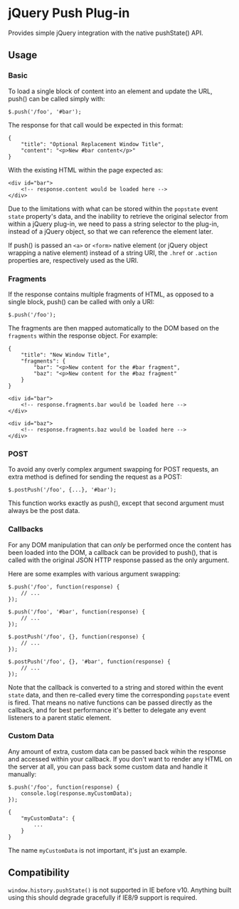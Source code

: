 # jQuery Push Plug-in

Provides simple jQuery integration with the native pushState() API. 



## Usage



### Basic

To load a single block of content into an element and update the URL, push() can be called simply with:

    $.push('/foo', '#bar');

The response for that call would be expected in this format:

    {
        "title": "Optional Replacement Window Title",
        "content": "<p>New #bar content</p>"
    }

With the existing HTML within the page expected as:

    <div id="bar">
        <!-- response.content would be loaded here -->
    </div>

Due to the limitations with what can be stored within the `popstate` event `state` property's data, and the inability to retrieve the original selector from within a jQuery plug-in, we need to pass a string selector to the plug-in, instead of a jQuery object, so that we can reference the element later.

If push() is passed an `<a>` or `<form>` native element (or jQuery object wrapping a native element) instead of a string URI, the `.href` or `.action` properties are, respectively used as the URI.



### Fragments

If the response contains multiple fragments of HTML, as opposed to a single block, push() can be called with only a URI:

    $.push('/foo');

The fragments are then mapped automatically to the DOM based on the `fragments` within the response object. For example:

    {
        "title": "New Window Title",
        "fragments": {
            "bar": "<p>New content for the #bar fragment",
            "baz": "<p>New content for the #baz fragment"
        }
    }

<!-- -->

    <div id="bar">
        <!-- response.fragments.bar would be loaded here -->
    </div>

    <div id="baz">
        <!-- response.fragments.baz would be loaded here -->
    </div>



### POST

To avoid any overly complex argument swapping for POST requests, an extra method is defined for sending the request as a POST:

    $.postPush('/foo', {...}, '#bar');

This function works exactly as push(), except that second argument must always be the post data.



### Callbacks

For any DOM manipulation that can *only* be performed once the content has been loaded into the DOM, a callback can be provided to push(), that is called with the original JSON HTTP response passed as the only argument.

Here are some examples with various argument swapping:

    $.push('/foo', function(response) {
        // ...
    });

    $.push('/foo', '#bar', function(response) {
        // ...
    });

    $.postPush('/foo', {}, function(response) {
        // ...
    });

    $.postPush('/foo', {}, '#bar', function(response) {
        // ...
    });

Note that the callback is converted to a string and stored within the event `state` data, and then re-called every time the corresponding `popstate` event is fired. That means no native functions can be passed directly as the callback, and for best performance it's better to delegate any event listeners to a parent static element.



### Custom Data

Any amount of extra, custom data can be passed back wihin the response and accessed within your callback. If you don't want to render any HTML on the server at all, you can pass back some custom data and handle it manually:

    $.push('/foo', function(response) {
        console.log(response.myCustomData);
    });

<!-- -->

    {
        "myCustomData": {
            ...
        }
    }

The name `myCustomData` is not important, it's just an example.



## Compatibility

`window.history.pushState()` is not supported in IE before v10. Anything built using this should degrade gracefully if IE8/9 support is required.